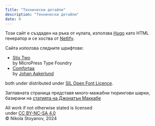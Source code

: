 ```yaml
---
Title: "Технически детайли"
description: "Технически детайли"
date: 0
---
```


Този сайт е създаден на ръка от нулата, използва [Hugo](https://gohugo.io/) като HTML генератор и се хоства от [Netlify](https://www.netlify.com/).</br>

Сайта използва следните шрифтове:
- [Stix Two](https://github.com/stipub/stixfonts)</br>
by MicroPress Type Foundry
- [Comfortaa](https://www.ctan.org/tex-archive/fonts/comfortaa)</br>
by [Johan Aakerlund](http://luc.devroye.org/fonts-50227.html)

both under distributed under [SIL Open Font Licence](https://openfontlicense.org/).

Заглавната страница представя много-мажабни тюрингови шарки, базирани на [статията на Джонатън Маккабе](http://www.jonathanmccabe.com/Cyclic_Symmetric_Multi-Scale_Turing_Patterns.pdf)

All work if not otherwise stated is licensed </br>
under [CC BY-NC-SA 4.0](https://creativecommons.org/licenses/by-nc-sa/4.0/?ref=chooser-v1) </br>
© Nikola Stoyanov, 2024